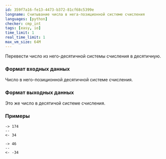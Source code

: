 ```yaml
---
id: 359f7a16-fe13-4473-b372-81cf68c5399e
longname: Считывание числа в нега-позиционной системе счисления
languages: [python]
checker: cmp_int
tags: [easy, io]
time_limit: 1
real_time_limit: 1
max_vm_size: 64M
---
```



Перевести число из него-десятичной системы счисления в десятичную.

### Формат входных данных

Число в него-позиционной десятичной системе счисления.

### Формат выходных данных

Это же число в десятичой системе счисления.

### Примеры

```
-> 174
--
<- 34
```

```
-> 46
--
<- -34
```

